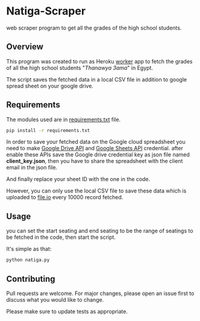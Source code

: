 # Natiga-Scraper

web scraper program to get all the grades of the high school students.

## Overview

This program was created to run as Heroku [worker](https://devcenter.heroku.com/articles/background-jobs-queueing) app to fetch the grades of all the high school students "_Thanawya 3ama_" in Egypt. 

The script saves the fetched data in a local CSV file in addition to google spread sheet on your google drive.

## Requirements
The modules used are in [requirements.txt](https://github.com/MustafaAmer-1/Natiga-Scraper/blob/main/requirements.txt) file.
```bash
pip install -r requirements.txt
```
In order to save your fetched data on the Google cloud spreadsheet you need to make [Google Drive API](https://developers.google.com/drive) and [Google Sheets API](https://developers.google.com/sheets/api) credential. after enable these APIs save the Google drive credential key as json file named **client_key.json**, then you have to share the spreadsheet with the client email in the json file.

And finally replace your sheet ID with the one in the code.
 
However, you can only use the local CSV file to save these data which is uploaded to [file.io](https://file.io) every 10000 record fetched.

## Usage
you can set the start seating and end seating to be the range of seatings to be fetched in the code, then start the script.

It's simple as that:
```bash
python natiga.py
```

## Contributing
Pull requests are welcome. For major changes, please open an issue first to discuss what you would like to change.

Please make sure to update tests as appropriate.
